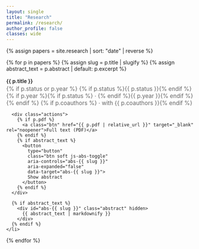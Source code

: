 ```yaml
---
layout: single
title: "Research"
permalink: /research/
author_profile: false
classes: wide
---
```


{% assign papers = site.research | sort: "date" | reverse %}

<style>
  /* Minimal, quiet styling */
  .research-wrap{max-width:820px;margin:0 auto}
  .paper-list{list-style:none;margin:0;padding:0}
  .paper{padding:1rem 0;border-top:1px solid rgba(0,0,0,.08)}
  .paper:first-child{border-top:0}
  .paper-title{font-weight:600;text-decoration:none;color:inherit}
  .paper-title:hover{opacity:.85}
  .meta{display:block;margin-top:.15rem;color:#666;font-size:.95rem}
  .actions{margin-top:.6rem;display:flex;gap:.5rem}
  .btn{
    display:inline-block;
    border:1px solid rgba(0,0,0,.15);
    border-radius:999px;
    padding:.38rem .8rem;
    font-size:.92rem;
    text-decoration:none;
    line-height:1;
    color:inherit;                    /* <-- makes <a> match <button> */
    background:#4e5765;               /* <-- same fill for both */
  }
  .btn:hover{background:#eef0f3}
  a.btn:visited{color:inherit}
  .abstract{margin-top:.6rem;color:#333}
  .abstract[hidden]{display:none !important}
</style>

<div class="research-wrap">
  <ul class="paper-list">
  {% for p in papers %}
    {% assign slug = p.title | slugify %}
    {% assign abstract_text = p.abstract | default: p.excerpt %}
    <li class="paper">
      <a class="paper-title" href="{{ p.url | relative_url }}">{{ p.title }}</a>
      <span class="meta">
        {% if p.status or p.year %}
          {% if p.status %}{{ p.status }}{% endif %}
          {% if p.year %}{% if p.status %} · {% endif %}{{ p.year }}{% endif %}
        {% endif %}
        {% if p.coauthors %} · with {{ p.coauthors }}{% endif %}
      </span>

      <div class="actions">
        {% if p.pdf %}
          <a class="btn" href="{{ p.pdf | relative_url }}" target="_blank" rel="noopener">Full text (PDF)</a>
        {% endif %}
        {% if abstract_text %}
          <button
            type="button"
            class="btn soft js-abs-toggle"
            aria-controls="abs-{{ slug }}"
            aria-expanded="false"
            data-target="abs-{{ slug }}">
            Show abstract
          </button>
        {% endif %}
      </div>

      {% if abstract_text %}
        <div id="abs-{{ slug }}" class="abstract" hidden>
          {{ abstract_text | markdownify }}
        </div>
      {% endif %}
    </li>
  {% endfor %}
  </ul>
</div>

<script>
  // Minimal vanilla JS to toggle abstracts inline
  document.addEventListener('click', function(e){
    var btn = e.target.closest('.js-abs-toggle');
    if(!btn) return;
    var id = btn.getAttribute('data-target');
    var box = document.getElementById(id);
    if(!box) return;

    var isHidden = box.hasAttribute('hidden');
    if(isHidden){
      box.removeAttribute('hidden');
      btn.setAttribute('aria-expanded','true');
      btn.textContent = 'Hide abstract';
    }else{
      box.setAttribute('hidden','');
      btn.setAttribute('aria-expanded','false');
      btn.textContent = 'Show abstract';
    }
  }, false);
</script>
